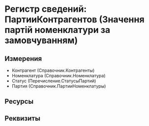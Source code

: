 ﻿# Регистр сведений: ПартииКонтрагентов (Значення партій номенклатури за замовчуванням)

## Измерения

- Контрагент (Справочник.Контрагенты)
- Номенклатура (Справочник.Номенклатура)
- Статус (Перечисление.СтатусыПартий)
- Партия (Справочник.ПартииНоменклатуры)

## Ресурсы


## Реквизиты


